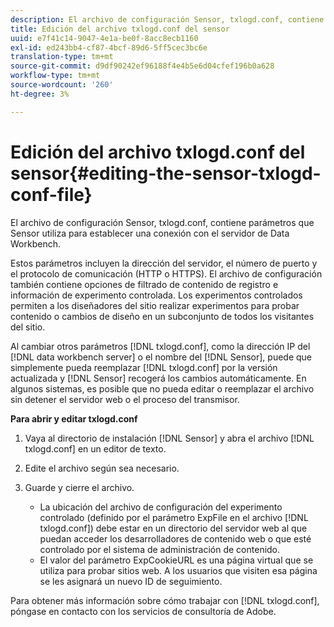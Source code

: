 ```yaml
---
description: El archivo de configuración Sensor, txlogd.conf, contiene parámetros que Sensor utiliza para establecer una conexión con el servidor de Data Workbench.
title: Edición del archivo txlogd.conf del sensor
uuid: e7f41c14-9047-4e1a-be0f-8acc8ecb1160
exl-id: ed243bb4-cf87-4bcf-89d6-5ff5cec3bc6e
translation-type: tm+mt
source-git-commit: d9df90242ef96188f4e4b5e6d04cfef196b0a628
workflow-type: tm+mt
source-wordcount: '260'
ht-degree: 3%

---
```


# Edición del archivo txlogd.conf del sensor{#editing-the-sensor-txlogd-conf-file}

El archivo de configuración Sensor, txlogd.conf, contiene parámetros que Sensor utiliza para establecer una conexión con el servidor de Data Workbench.

Estos parámetros incluyen la dirección del servidor, el número de puerto y el protocolo de comunicación (HTTP o HTTPS). El archivo de configuración también contiene opciones de filtrado de contenido de registro e información de experimento controlada. Los experimentos controlados permiten a los diseñadores del sitio realizar experimentos para probar contenido o cambios de diseño en un subconjunto de todos los visitantes del sitio.

Al cambiar otros parámetros [!DNL txlogd.conf], como la dirección IP del [!DNL data workbench server] o el nombre del [!DNL Sensor], puede que simplemente pueda reemplazar [!DNL txlogd.conf] por la versión actualizada y [!DNL Sensor] recogerá los cambios automáticamente. En algunos sistemas, es posible que no pueda editar o reemplazar el archivo sin detener el servidor web o el proceso del transmisor.

**Para abrir y editar txlogd.conf**

1. Vaya al directorio de instalación [!DNL Sensor] y abra el archivo [!DNL txlogd.conf] en un editor de texto.
1. Edite el archivo según sea necesario.
1. Guarde y cierre el archivo.

   * La ubicación del archivo de configuración del experimento controlado (definido por el parámetro ExpFile en el archivo [!DNL txlogd.conf]) debe estar en un directorio del servidor web al que puedan acceder los desarrolladores de contenido web o que esté controlado por el sistema de administración de contenido.
   * El valor del parámetro ExpCookieURL es una página virtual que se utiliza para probar sitios web. A los usuarios que visiten esa página se les asignará un nuevo ID de seguimiento.

Para obtener más información sobre cómo trabajar con [!DNL txlogd.conf], póngase en contacto con los servicios de consultoría de Adobe.
